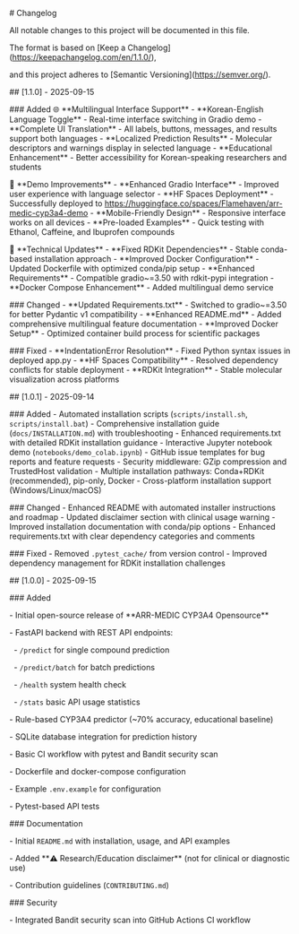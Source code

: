 \# Changelog

All notable changes to this project will be documented in this file.  

The format is based on \[Keep a Changelog](https://keepachangelog.com/en/1.1.0/),  

and this project adheres to \[Semantic Versioning](https://semver.org/).



\## \[1.1.0] - 2025-09-15

\### Added 🌐
\*\*Multilingual Interface Support\*\*
\- \*\*Korean-English Language Toggle\*\* - Real-time interface switching in Gradio demo
\- \*\*Complete UI Translation\*\* - All labels, buttons, messages, and results support both languages
\- \*\*Localized Prediction Results\*\* - Molecular descriptors and warnings display in selected language
\- \*\*Educational Enhancement\*\* - Better accessibility for Korean-speaking researchers and students

🚀 \*\*Demo Improvements\*\*
\- \*\*Enhanced Gradio Interface\*\* - Improved user experience with language selector
\- \*\*HF Spaces Deployment\*\* - Successfully deployed to https://huggingface.co/spaces/Flamehaven/arr-medic-cyp3a4-demo
\- \*\*Mobile-Friendly Design\*\* - Responsive interface works on all devices
\- \*\*Pre-loaded Examples\*\* - Quick testing with Ethanol, Caffeine, and Ibuprofen compounds

🔧 \*\*Technical Updates\*\*
\- \*\*Fixed RDKit Dependencies\*\* - Stable conda-based installation approach
\- \*\*Improved Docker Configuration\*\* - Updated Dockerfile with optimized conda/pip setup
\- \*\*Enhanced Requirements\*\* - Compatible gradio~=3.50 with rdkit-pypi integration
\- \*\*Docker Compose Enhancement\*\* - Added multilingual demo service

\### Changed
\- \*\*Updated Requirements.txt\*\* - Switched to gradio~=3.50 for better Pydantic v1 compatibility
\- \*\*Enhanced README.md\*\* - Added comprehensive multilingual feature documentation
\- \*\*Improved Docker Setup\*\* - Optimized container build process for scientific packages

\### Fixed
\- \*\*IndentationError Resolution\*\* - Fixed Python syntax issues in deployed app.py
\- \*\*HF Spaces Compatibility\*\* - Resolved dependency conflicts for stable deployment
\- \*\*RDKit Integration\*\* - Stable molecular visualization across platforms

\## \[1.0.1] - 2025-09-14

\### Added
\- Automated installation scripts (`scripts/install.sh`, `scripts/install.bat`)
\- Comprehensive installation guide (`docs/INSTALLATION.md`) with troubleshooting
\- Enhanced requirements.txt with detailed RDKit installation guidance
\- Interactive Jupyter notebook demo (`notebooks/demo_colab.ipynb`)
\- GitHub issue templates for bug reports and feature requests
\- Security middleware: GZip compression and TrustedHost validation
\- Multiple installation pathways: Conda+RDKit (recommended), pip-only, Docker
\- Cross-platform installation support (Windows/Linux/macOS)

\### Changed
\- Enhanced README with automated installer instructions and roadmap
\- Updated disclaimer section with clinical usage warning
\- Improved installation documentation with conda/pip options
\- Enhanced requirements.txt with clear dependency categories and comments

\### Fixed
\- Removed `.pytest_cache/` from version control
\- Improved dependency management for RDKit installation challenges



\## \[1.0.0] - 2025-09-15

\### Added

\- Initial open-source release of \*\*ARR-MEDIC CYP3A4 Opensource\*\*

\- FastAPI backend with REST API endpoints:

&nbsp; - `/predict` for single compound prediction

&nbsp; - `/predict/batch` for batch predictions

&nbsp; - `/health` system health check

&nbsp; - `/stats` basic API usage statistics

\- Rule-based CYP3A4 predictor (~70% accuracy, educational baseline)

\- SQLite database integration for prediction history

\- Basic CI workflow with pytest and Bandit security scan

\- Dockerfile and docker-compose configuration

\- Example `.env.example` for configuration

\- Pytest-based API tests



\### Documentation

\- Initial `README.md` with installation, usage, and API examples

\- Added \*\*⚠️ Research/Education disclaimer\*\* (not for clinical or diagnostic use)

\- Contribution guidelines (`CONTRIBUTING.md`)



\### Security

\- Integrated Bandit security scan into GitHub Actions CI workflow





